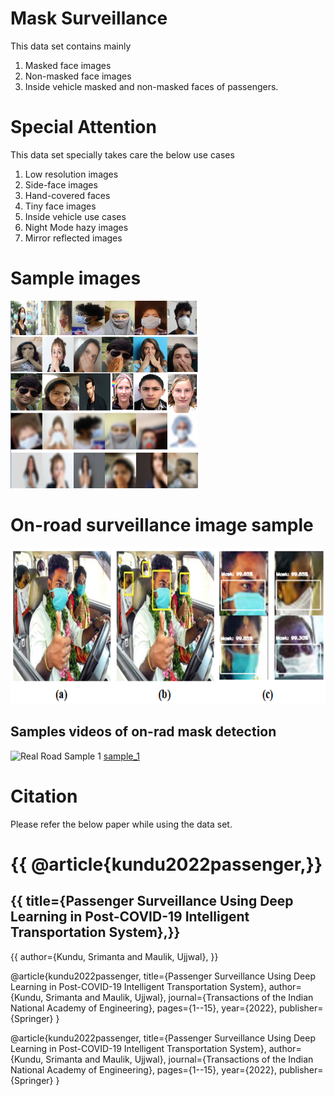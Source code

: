 # Mask Surveillance
This data set contains mainly 
1. Masked face images
2. Non-masked face images
3. Inside vehicle masked and non-masked faces of passengers.

# Special Attention
This data set specially takes care the below use cases
1. Low resolution images
2. Side-face images
3. Hand-covered faces
4. Tiny face images
5. Inside vehicle use cases
6. Night Mode hazy images
7. Mirror reflected images

# Sample images
<img width="300" height="300" src="samples/sample_1.PNG"/>

# On-road surveillance image sample
<img width="620" height="250" src="samples/sample_2.PNG"/>

## Samples videos of on-rad mask detection
![Real Road Sample 1](samples/sample_1.gif) [sample_1](https://github.com/srimantacse/MaskSurveillance/videos/sample_1.mp4)


# Citation
Please refer the below paper while using the data set.

<html>
<head></head>
<body>
  <h1>{{ @article{kundu2022passenger,}}</h1>
  <h2>{{ title={Passenger Surveillance Using Deep Learning in Post-COVID-19 Intelligent Transportation System},}}</h2>
  <p>{{ author={Kundu, Srimanta and Maulik, Ujjwal}, }}</p>
  <p>@article{kundu2022passenger,
  title={Passenger Surveillance Using Deep Learning in Post-COVID-19 Intelligent Transportation System},
  author={Kundu, Srimanta and Maulik, Ujjwal},
  journal={Transactions of the Indian National Academy of Engineering},
  pages={1--15},
  year={2022},
  publisher={Springer}
}</p>
</body>
</html>

@article{kundu2022passenger,
  title={Passenger Surveillance Using Deep Learning in Post-COVID-19 Intelligent Transportation System},
  author={Kundu, Srimanta and Maulik, Ujjwal},
  journal={Transactions of the Indian National Academy of Engineering},
  pages={1--15},
  year={2022},
  publisher={Springer}
}